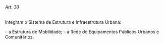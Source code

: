 
###### Art. 30
Integram o Sistema de Estrutura e Infraestrutura Urbana:

– a Estrutura de Mobilidade;
– a Rede de Equipamentos Públicos Urbanos e Comunitários.
